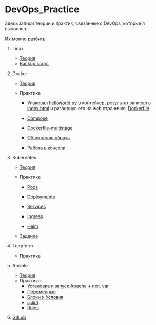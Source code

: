 # DevOps_Practice
Здесь записи теории и практик, связанные с DevOps, которые я выполнял.

Их можно разбить:
1. Linux

   - [Теория](https://github.com/VladimirSemchishin/DevOps_Practice/tree/main/Linux) 
   - [Backup script](https://github.com/VladimirSemchishin/DevOps_Practice/tree/main/Linux/scripts_Junior) 

2. Docker

   - [Теория](https://github.com/VladimirSemchishin/DevOps_Practice/tree/main/Docker)

   - Практика

     - Упаковал [helloworld.py](https://github.com/VladimirSemchishin/DevOps_Practice/blob/main/Docker/DokerfilePY/helloworld.py) в контейнер, результат записал в [index.html](https://github.com/VladimirSemchishin/DevOps_Practice/blob/main/Docker/DokerfilePY/index.html) и развернул его на web страничке. [Dockerfile](https://github.com/VladimirSemchishin/DevOps_Practice/blob/main/Docker/DokerfilePY/Dockerfile)

     -  [Сompose](https://github.com/VladimirSemchishin/DevOps_Practice/blob/main/Docker_start/10-4-live/docker-compose.yml)

     -  [Dockerfile-multistage](https://github.com/VladimirSemchishin/DevOps_Practice/blob/main/Docker_start/10-5-live/multi-stage-live/hello-docker/Dockerfile)

     - [Облегчение образа](https://github.com/VladimirSemchishin/DevOps_Practice/tree/main/Docker_start/10-5-live/optinization-live)

     - [Работа в консоли](https://github.com/VladimirSemchishin/DevOps_Practice/tree/main/Docker_start/10-6-live)

3. Kubernetes

   - [Теория](https://github.com/VladimirSemchishin/DevOps_Practice/tree/main/k8s/edy-k8s)

   - Практика

     -  [Pods](https://github.com/VladimirSemchishin/DevOps_Practice/tree/main/k8s/edy-k8s/lesson-8-pods)

     -  [Deployments](https://github.com/VladimirSemchishin/DevOps_Practice/tree/main/k8s/edy-k8s/lesson-9-Deployments)

     -  [Services](https://github.com/VladimirSemchishin/DevOps_Practice/tree/main/k8s/edy-k8s/lesson-10-Services)

     -  [Ingress](https://github.com/VladimirSemchishin/DevOps_Practice/tree/main/k8s/edy-k8s/lesson-11-ingress)

     -  [Helm](https://github.com/VladimirSemchishin/DevOps_Practice/tree/main/k8s/edy-k8s/lesson-12-helm)

   - [Задание](https://github.com/VladimirSemchishin/DevOps_Practice/tree/main/k8s/Practice_MindBox)

4. Terraform

   - [Практика](https://github.com/VladimirSemchishin/DevOps_Practice/tree/main/Terraform_start/learn-terraform-yandex-cloud-bestpractices)

5. Ansible

   - [Теория](https://github.com/VladimirSemchishin/DevOps_Practice/tree/main/Ansible_start)
   - Практика
     - [Установка и запуск Apache + исп. var](https://github.com/VladimirSemchishin/DevOps_Practice/blob/main/Ansible_start/vm-controller-project/playbook3.yml)
     - [Переменные](https://github.com/VladimirSemchishin/DevOps_Practice/blob/main/Ansible_start/vm-controller-project/playbook4.yml)
     - [Блоки и Условия](https://github.com/VladimirSemchishin/DevOps_Practice/blob/main/Ansible_start/vm-controller-project/playbook6.yml)
     - [Цикл](https://github.com/VladimirSemchishin/DevOps_Practice/blob/main/Ansible_start/vm-controller-project/playbookloop.yml)
     - [Roles](https://github.com/VladimirSemchishin/DevOps_Practice/tree/main/Ansible_start/vm-controller-project/roles/deploy_apache_web)

6. [GitLub](https://gitlab.com/semchishin/task_sibintek)

